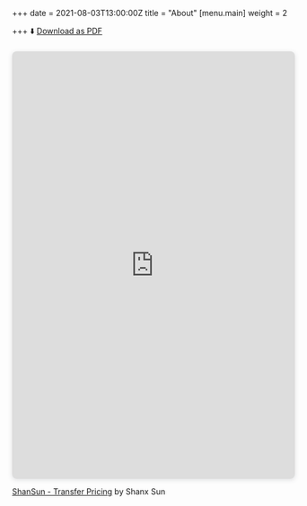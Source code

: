 +++
date = 2021-08-03T13:00:00Z
title = "About"
[menu.main]
weight = 2

+++
⬇️ [Download as PDF](/uploads/ShanSunAug21.pdf "Download as PDF")

<div style="position: relative; width: 100%; height: 0; padding-top: 141.4286%; padding-bottom: 48px; box-shadow: 0 2px 8px 0 rgba(63,69,81,0.16); margin-top: 1.6em; margin-bottom: 0.9em; overflow: hidden; border-radius: 8px; will-change: transform;">

  <iframe loading="lazy" style="position: absolute; width: 100%; height: 100%; top: 0; left: 0; border: none; padding: 0;margin: 0;"    src="https:&#x2F;&#x2F;www.canva.com&#x2F;design&#x2F;DAEl_iquao8&#x2F;view?embed"></iframe>

</div>

<a href="https:&#x2F;&#x2F;www.canva.com&#x2F;design&#x2F;DAEl_iquao8&#x2F;view?utm_content=DAEl_iquao8&amp;utm_campaign=designshare&amp;utm_medium=embeds&amp;utm_source=link" target="_blank" rel="noopener">ShanSun - Transfer Pricing</a> by Shanx Sun